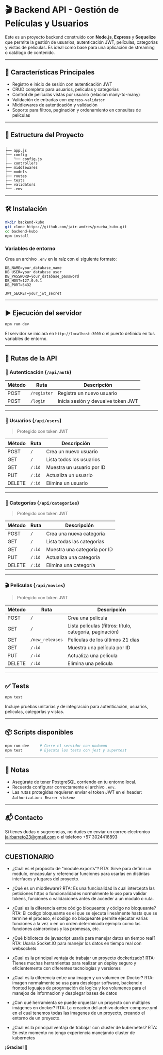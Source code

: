 
# 🎬 Backend API - Gestión de Películas y Usuarios

Este es un proyecto backend construido con **Node.js**, **Express** y **Sequelize** que permite la gestión de usuarios, autenticación JWT, películas, categorías y vistas de películas. Es ideal como base para una aplicación de streaming o catálogo de contenido.

---

## 🚀 Características Principales

- Registro e inicio de sesión con autenticación JWT
- CRUD completo para usuarios, películas y categorías
- Control de películas vistas por usuario (relación many-to-many)
- Validación de entradas con `express-validator`
- Middlewares de autenticación y validación
- Soporte para filtros, paginación y ordenamiento en consultas de películas

---

## 📁 Estructura del Proyecto

```
.
├── app.js
├── config
│   └── config.js
├── controllers
├── middlewares
├── models
├── routes
├── tests
├── validators
└── .env
```

---

## 🛠️ Instalación

```bash
mkdir backend-kubo
git clone https://github.com/jair-andres/prueba_kubo.git
cd backend-kubo
npm install
```

### Variables de entorno

Crea un archivo `.env` en la raíz con el siguiente formato:

```
DB_NAME=your_database_name
DB_USER=your_database_user
DB_PASSWORD=your_database_password
DB_HOST=127.0.0.1
DB_PORT=5432

JWT_SECRET=your_jwt_secret
```

---

## ▶️ Ejecución del servidor

```bash
npm run dev
```

El servidor se iniciará en `http://localhost:3000` o el puerto definido en tus variables de entorno.

---

## 📡 Rutas de la API

### 🔐 Autenticación (`/api/auth`)

| Método | Ruta            | Descripción                |
|--------|------------------|----------------------------|
| POST   | `/register`      | Registra un nuevo usuario  |
| POST   | `/login`         | Inicia sesión y devuelve token JWT |

---

### 👤 Usuarios (`/api/users`) 

> Protegido con token JWT 

| Método | Ruta         | Descripción                  |
|--------|--------------|------------------------------|
| POST   | `/`          | Crea un nuevo usuario        |
| GET    | `/`          | Lista todos los usuarios     |
| GET    | `/:id`       | Muestra un usuario por ID    |
| PUT    | `/:id`       | Actualiza un usuario         |
| DELETE | `/:id`       | Elimina un usuario           |

---

### 📁 Categorías (`/api/categories`)

> Protegido con token JWT

| Método | Ruta         | Descripción                     |
|--------|--------------|----------------------------------|
| POST   | `/`          | Crea una nueva categoría         |
| GET    | `/`          | Lista todas las categorías       |
| GET    | `/:id`       | Muestra una categoría por ID     |
| PUT    | `/:id`       | Actualiza una categoría          |
| DELETE | `/:id`       | Elimina una categoría            |

---

### 🎬 Películas (`/api/movies`)

> Protegido con token JWT

| Método | Ruta                     | Descripción                                          |
|--------|--------------------------|------------------------------------------------------|
| POST   | `/`                      | Crea una película                                    |
| GET    | `/`                      | Lista películas (filtros: título, categoría, paginación) |
| GET    | `/new_releases`         | Películas de los últimos 21 días                     |
| GET    | `/:id`                   | Muestra una película por ID                          |
| PUT    | `/:id`                   | Actualiza una película                               |
| DELETE | `/:id`                   | Elimina una película                                 |

---

## ✅ Tests

```bash
npm test
```

Incluye pruebas unitarias y de integración para autenticación, usuarios, películas, categorías y vistas.

---

## 📦 Scripts disponibles

```bash
npm run dev     # Corre el servidor con nodemon
npm test        # Ejecuta los tests con jest y supertest
```

---

## 📌 Notas

- Asegúrate de tener PostgreSQL corriendo en tu entorno local.
- Recuerda configurar correctamente el archivo `.env`.
- Las rutas protegidas requieren enviar el token JWT en el header:  
  `Authorization: Bearer <token>`

---

## 📬 Contacto

Si tienes dudas o sugerencias, no dudes en enviar un correo electronico jairbarreto23@gmail.com o el telefono +57 3024416893

---

## CUESTIONARIO
- ¿Cuál es el propósito de "module.exports"?
RTA: Sirve para definir un modulo, encapsular y referenciar funciones para usarlas en distintas interfaces y lugares del proyecto. 

- ¿Qué es un middleware?
RTA: Es una funcioalidad la cual intercepta las peticiones https o funcionalidades normalmente lo uso para validar tokens, funciones o validaciones antes de acceder a un modulo o ruta.

- ¿Cual es la diferencia entre código bloqueante y código no bloqueante?
RTA: El codigo bloqueante es el que se ejecuta linealmente hasta que se termine el proceso, el codigo no bloqueante permite ejecutar varias funciones a la vez o en un orden determinado ejemplo como las funciones asincronicas y las promesas, etc.

- ¿Qué biblioteca de javascript usaría para manejar datos en tiempo real?
RTA: Usaria Socket.IO para manejar los datos en tiempo real con websockets 

- ¿Cual es la principal ventaja de trabajar un proyecto dockerizado?
RTA: Tienes muchas herramientas para realizar un deploy seguro y eficientemente con diferentes tecnologias y versiones

- ¿Cual es la diferencia entre una imagen y un volumen en Docker?
RTA: imagen normalmente se usa para desplegar software, backend o fronted leguajes de progrmación de logíca y los volumenes para el manejos de informacion y desplegar bases de datos

- ¿Con qué herramienta se puede orquestar un proyecto con múltiples imágenes en docker?
RTA: La creacion del archivo docker-compose.yml en el cual tenemos todas las imagenes de un proyecto, creando el entorno de un proyecto.

- ¿Cual es la principal ventaja de trabajar con cluster de kubernetes?
RTA: En este momento no tengo experiencia manejando cluster de kubernetes

**¡Gracias! 🎥**
